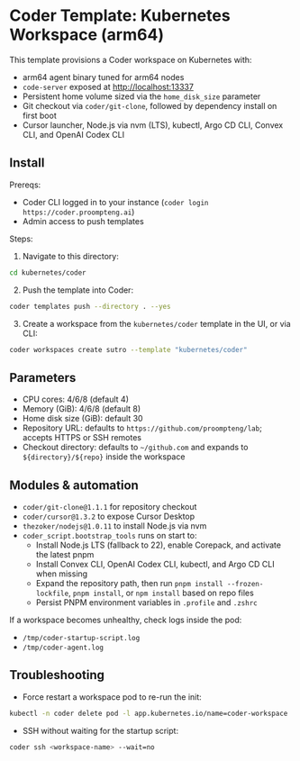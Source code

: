 # Coder Template: Kubernetes Workspace (arm64)

This template provisions a Coder workspace on Kubernetes with:

- arm64 agent binary tuned for arm64 nodes
- `code-server` exposed at <http://localhost:13337>
- Persistent home volume sized via the `home_disk_size` parameter
- Git checkout via `coder/git-clone`, followed by dependency install on first boot
- Cursor launcher, Node.js via nvm (LTS), kubectl, Argo CD CLI, Convex CLI, and OpenAI Codex CLI

## Install

Prereqs:

- Coder CLI logged in to your instance (`coder login https://coder.proompteng.ai`)
- Admin access to push templates

Steps:

1. Navigate to this directory:

```bash
cd kubernetes/coder
```

2. Push the template into Coder:

```bash
coder templates push --directory . --yes
```

3. Create a workspace from the `kubernetes/coder` template in the UI, or via CLI:

```bash
coder workspaces create sutro --template "kubernetes/coder"
```

## Parameters

- CPU cores: 4/6/8 (default 4)
- Memory (GiB): 4/6/8 (default 8)
- Home disk size (GiB): default 30
- Repository URL: defaults to `https://github.com/proompteng/lab`; accepts HTTPS or SSH remotes
- Checkout directory: defaults to `~/github.com` and expands to `${directory}/${repo}` inside the workspace

## Modules & automation

- `coder/git-clone@1.1.1` for repository checkout
- `coder/cursor@1.3.2` to expose Cursor Desktop
- `thezoker/nodejs@1.0.11` to install Node.js via nvm
- `coder_script.bootstrap_tools` runs on start to:
  - Install Node.js LTS (fallback to 22), enable Corepack, and activate the latest pnpm
  - Install Convex CLI, OpenAI Codex CLI, kubectl, and Argo CD CLI when missing
  - Expand the repository path, then run `pnpm install --frozen-lockfile`, `pnpm install`, or `npm install` based on repo files
  - Persist PNPM environment variables in `.profile` and `.zshrc`

If a workspace becomes unhealthy, check logs inside the pod:

- `/tmp/coder-startup-script.log`
- `/tmp/coder-agent.log`

## Troubleshooting

- Force restart a workspace pod to re-run the init:

```bash
kubectl -n coder delete pod -l app.kubernetes.io/name=coder-workspace
```

- SSH without waiting for the startup script:

```bash
coder ssh <workspace-name> --wait=no
```
